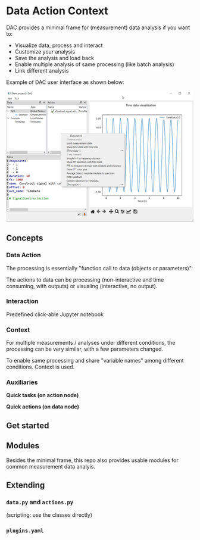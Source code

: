# Data Action Context

DAC provides a minimal frame for (measurement) data analysis
if you want to:

- Visualize data, process and interact
- Customize your analysis
- Save the analysis and load back
- Enable multiple analysis of same processing (like batch analysis)
- Link different analysis

Example of DAC user interface as shown below:

![DAC GUI](./doc/dac-gui.png)

## Concepts

### Data Action

The processing is essentially "function call to data (objects or parameters)".

The actions to data can be processing (non-interactive and time consuming, with outputs) or visualing (interactive, no output).

### Interaction

Predefined click-able Jupyter notebook

### Context

For multiple measurements / analyses under different conditions, the processing can be very similar, with a few parameters changed.

To enable same processing and share "variable names" among different conditions. Context is used.

### Auxiliaries

**Quick tasks (on action node)**

**Quick actions (on data node)**

## Get started

## Modules

Besides the minimal frame, this repo also provides usable modules for common measurement data analyis.

## Extending

### `data.py` and `actions.py`

(scripting: use the classes directly)

### `plugins.yaml`
